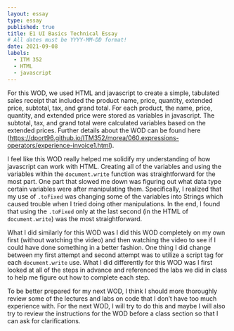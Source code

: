 ```yaml
---
layout: essay
type: essay
published: true
title: E1 UI Basics Technical Essay
# All dates must be YYYY-MM-DD format!
date: 2021-09-08
labels:
  - ITM 352
  - HTML
  - javascript
---
```


For this WOD, we used HTML and javascript to create a simple, tabulated sales receipt that included the product name, price, quantity, extended price, subtotal, tax, and grand total. For each product, the name, price, quantity, and extended price were stored as variables in javascript. The subtotal, tax, and grand total were calculated variables based on the extended prices. Further details about the WOD can be found here (https://dport96.github.io/ITM352/morea/060.expressions-operators/experience-invoice1.html). 

I feel like this WOD really helped me solidify my understanding of how javascript can work with HTML. Creating all of the variables and using the variables within the `document.write` function was straightforward for the most part. One part that slowed me down was figuring out what data type certain variables were after manipulating them. Specifically, I realized that my use of `.toFixed` was changing some of the variables into Strings which caused trouble when I tried doing other manipulations. In the end, I found that using the `.toFixed` only at the last second (in the HTML of `document.write`) was the most straightforward. 

What I did similarly for this WOD was I did this WOD completely on my own first (without watching the video) and then watching the video to see if I could have done something in a better fashion. One thing I did change between my first attempt and second attempt was to utilize a script tag for each `document.write` use. What I did differently for this WOD was I first looked at all of the steps in advance and referenced the labs we did in class to help me figure out how to complete each step. 

To be better prepared for my next WOD, I think I should more thoroughly review some of the lectures and labs on code that I don’t have too much experience with. For the next WOD, I will try to do this and maybe I will also try to review the instructions for the WOD before a class section so that I can ask for clarifications. 
